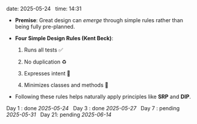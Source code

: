 date: 2025-05-24  
time: 14:31  

- **Premise**: Great design can _emerge_ through simple rules rather than being fully pre-planned.
    
- **Four Simple Design Rules (Kent Beck)**:
    
    1. Runs all tests ✅
        
    2. No duplication ♻️
        
    3. Expresses intent 💬
        
    4. Minimizes classes and methods 🧩
        
- Following these rules helps naturally apply principles like **SRP** and **DIP**.


Day 1 : done *2025-05-24*  
Day 3 : done *2025-05-27*  
Day 7 : pending *2025-05-31*  
Day 21: pending *2025-06-14*